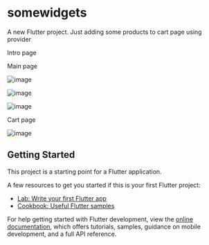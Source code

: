 # somewidgets

A new Flutter project. Just adding some products to cart page using provider

Intro page

Main page

![image](https://github.com/RakhmanSabirov/mini_ecomerrce/assets/140696861/6d3e7644-2930-416d-983e-74c260e71935)

![image](https://github.com/RakhmanSabirov/mini_ecomerrce/assets/140696861/de6da76e-ef01-4075-a79d-2546bb81a1c7)

![image](https://github.com/RakhmanSabirov/mini_ecomerrce/assets/140696861/7251cf1d-d13a-4f05-abcc-39b66c0c3290)

Cart page

![image](https://github.com/RakhmanSabirov/mini_ecomerrce/assets/140696861/29c0a236-3e8c-4ad4-82d7-0e92fb0bc484)

## Getting Started

This project is a starting point for a Flutter application.

A few resources to get you started if this is your first Flutter project:

- [Lab: Write your first Flutter app](https://docs.flutter.dev/get-started/codelab)
- [Cookbook: Useful Flutter samples](https://docs.flutter.dev/cookbook)

For help getting started with Flutter development, view the
[online documentation](https://docs.flutter.dev/), which offers tutorials,
samples, guidance on mobile development, and a full API reference.
